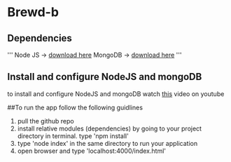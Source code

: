 # Brewd-b

## Dependencies
'''
Node JS -> [download here](https://nodejs.org/en/)
MongoDB -> [download here](https://www.mongodb.com/download-center?jmp=nav#community)
'''

## Install and configure NodeJS and mongoDB

to install and configure NodeJS and mongoDB watch [this](https://www.youtube.com/watch?v=A5fiWcVcADw) video on youtube

##To run the app follow the following guidlines

1. pull the github repo
2. install relative modules (dependencies) by going to your project directory in terminal. type 'npm install'
3. type 'node index' in the same directory to run your application
4. open browser and type 'localhost:4000/index.html'
